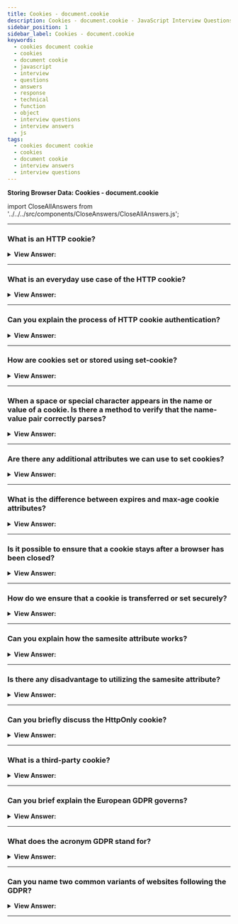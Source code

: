 ```yaml
---
title: Cookies - document.cookie
description: Cookies - document.cookie - JavaScript Interview Questions and Answers Cookies are tiny data strings saved directly in the browser. Frontend Developer Questions
sidebar_position: 1
sidebar_label: Cookies - document.cookie
keywords:
  - cookies document cookie
  - cookies
  - document cookie
  - javascript
  - interview
  - questions
  - answers
  - response
  - technical
  - function
  - object
  - interview questions
  - interview answers
  - js
tags:
  - cookies document cookie
  - cookies
  - document cookie
  - interview answers
  - interview questions
---
```


<head>
  <title>Cookies - document.cookie | JavaScript Interview Questions</title>
</head>

**Storing Browser Data: Cookies - document.cookie**

import CloseAllAnswers from '../../../src/components/CloseAnswers/CloseAllAnswers.js';

<CloseAllAnswers />

---

### What is an HTTP cookie?

<details>
  <summary><strong>View Answer:</strong></summary>
  <div>
  <div><strong>Interview Response:</strong> Cookies are tiny data strings saved directly in the browser. They are a component of the HTTP protocol, as described by RFC 6265. Cookies are often set by a web server using the Set-Cookie HTTP-header response. Then, using the Cookie HTTP-header, the browser automatically adds them to (nearly) every request to the same website domain.
    </div>
  </div>
</details>

---

### What is an everyday use case of the HTTP cookie?

<details>
  <summary><strong>View Answer:</strong></summary>
  <div>
  <div><strong>Interview Response:</strong> One of the most widespread use cases for HTTP cookies is authentication.
    </div>
  </div>
</details>

---

### Can you explain the process of HTTP cookie authentication?

<details>
  <summary><strong>View Answer:</strong></summary>
  <div>
  <div><strong>Interview Response:</strong> Yes, once a user visits a page that requires authentication. The user signs in and the server uses the Set-Cookie HTTP-header in response to set a cookie with a unique “session identifier”. Next time when the request transfers to the same domain, the browser sends the cookie over the net using the Cookie HTTP-header. So, the server knows who made the request. We can also access cookies from the browser using document.cookie property.
    </div>
  </div>
</details>

---

### How are cookies set or stored using set-cookie?

<details>
  <summary><strong>View Answer:</strong></summary>
  <div>
  <div><strong>Interview Response:</strong> The value of document.cookie comprises name=value pairs separated by a semicolon ';'. Each one is a different cookie. To find a specific cookie, we may divide document.cookie with a ';' semicolon and then look for the correct name. To do this, we may utilize either regular expressions or array functions. We can use the write operation to document.cookie. However, it is not a data property; rather, it is an accessor (getter/setter). An assignment to it receives particular consideration. A write operation executes to write to document.cookie. Cookie updates just the cookies specified and do not affect other cookies. We may create a new cookie by just calling the setter on the document. "name=value" cookie This instructs the server supplying the headers to instruct the client to save a pair of cookies.
    </div><br />
  <div><strong className="codeExample">Code Example:</strong><br /><br />

  <div></div>

```js
document.cookie = 'user=John'; // update only cookie named 'user'
alert(document.cookie); // show all cookies, not just user
```

  </div>
  </div>
</details>

---

### When a space or special character appears in the name or value of a cookie. Is there a method to verify that the name-value pair correctly parses?

<details>
  <summary><strong>View Answer:</strong></summary>
  <div>
  <div><strong>Interview Response:</strong> Technically, name and value can have any characters, and we should escape the characters using a built-in encodeURIComponent function to keep the proper formatting. We should note, there are a few limitations to using the encodeURIComponent function. The name=value pair, after encodeURIComponent, should not exceed 4KB. So, we cannot store anything huge in a cookie. The number of cookies per domain is limited to around 20+; the exact limit depends on the browser.
    </div><br />
  <div><strong className="codeExample">Code Example:</strong><br /><br />

  <div></div>

```js
// special characters (spaces), need encoding
let name = 'my name';
let value = 'John Smith';

// encodes the cookie as my%20name=John%20Smith
document.cookie = encodeURIComponent(name) + '=' + encodeURIComponent(value);

alert(document.cookie); // ...; my%20name=John%20Smith
```

  </div>
  </div>
</details>

---

### Are there any additional attributes we can use to set cookies?

<details>
  <summary><strong>View Answer:</strong></summary>
  <div>
  <div><strong>Interview Response:</strong> In addition to the name-value attributes, we have access to the expires, domain, path, and secure attributes. The expires attribute represents the date the cookie plans to expire. The cookie plans to expire when the visitor quits the browser. The domain refers to the domain of your site. This action also covers sub-domains if necessary. The path parameter specifies the location of the directory or web page that sets the cookie. Leave this box blank if you want to retrieve the cookie from any directory or page. If the security property includes the term "secure," the cookie may only be received from a secure server. If this attribute is empty, there is no such limitation. Also, an additional attribute replaces expires, which is max-age. The max-age attribute is the modern cookie expiration that uses milliseconds instead of a date.
    </div><br />
  <div><strong className="codeExample">Code Example:</strong><br /><br />

  <div></div>

```js
// Standard name/value implementation
document.cookie = 'username=John Doe';

// Detailed cookie with expires and path
document.cookie =
  'username=John Doe; expires=Thu, 18 Dec 2013 12:00:00 UTC; path=/';
```

  </div>
  </div>
</details>

---

### What is the difference between expires and max-age cookie attributes?

<details>
  <summary><strong>View Answer:</strong></summary>
  <div>
  <div><strong>Interview Response:</strong> The simple answer is that it expires and sets an expiring date when the cookie gets deleted from the document. Max-age sets the time in seconds when a browser cookie gets deleted from the document. Although Max-age is the modern implementation, We should note that Max-Age is not supported in Internet Explorer versions 6 through 8. Max-age is the recommended implementation in modern web development.
    </div>
  </div>
</details>

---

### Is it possible to ensure that a cookie stays after a browser has been closed?

<details>
  <summary><strong>View Answer:</strong></summary>
  <div>
  <div><strong>Interview Response:</strong> To let cookies survive a browser closure, we can set either the expires or max-age option. If a cookie does not have one of these options, it disappears when the browser is closed. We call these cookies “session cookies”. The cookie expiration date defines the time when the browser automatically deletes it. The date must be precisely in this format, in the GMT timezone. We can use date.toUTCString to extract it. If we set expires to a date in the past, the cookie gets deleted. Max-age is an alternative to expires and specifies the cookie’s expiration in seconds from the current moment. If set to zero or a negative value, the cookie gets deleted.
    </div><br />
  <div><strong className="codeExample">Code Example:</strong><br /><br />

  <div></div>

```js
// ** Using Expires, +1 day from now
let date = new Date(Date.now() + 86400e3);
date = date.toUTCString();
document.cookie = 'user=John; expires=' + date;

// ** Using Max-age, cookie will die in +1 hour from now
document.cookie = 'user=John; max-age=3600';

// delete cookie (let it expire right now)
document.cookie = 'user=John; max-age=0';
```

  </div>
  </div>
</details>

---

### How do we ensure that a cookie is transferred or set securely?

<details>
  <summary><strong>View Answer:</strong></summary>
  <div>
  <div><strong>Interview Response:</strong> We must do several things to ensure that a cookie is transferred and set securely. First, we must use the HTTPS protocol to secure our documents. By default, if we set a cookie at http://site.com, it also appears at https://site.com and vice versa. Cookies are domain-based; they do not distinguish between the protocols. We must take the additional step to implement the secure attribute when setting the cookie. With this option, if https://site.com sets a cookie, then it does not appear when the same site is accessed by HTTP, as http://site.com. So, if a cookie has sensitive content that we should not transfer over un-encrypted HTTP, the secure flag is the right thing.
    </div><br />
  <div><strong className="codeExample">Code Example:</strong><br /><br />

  <div></div>

```js
// assuming we are on https:// now
// set the cookie to be secure (only accessible over HTTPS)
document.cookie = 'user=John; secure';
```

  </div>
  </div>
</details>

---

### Can you explain how the samesite attribute works?

<details>
  <summary><strong>View Answer:</strong></summary>
  <div>
  <div><strong>Interview Response:</strong> The samesite property allows you to declare if your cookie should get restricted to a first-party or same-site context. The samesite attribute accepts three values, including lax, strict, and none. Cookies are not transmitted on regular cross-site sub-requests in the samesite lax mode but transfer when a user navigates within the original site. If we do not set the samesite property explicitly in recent browser versions the default sets (lax replaced none as the default value). In strict mode, cookies only transfer in a first-party context and do not transmit along with requests initiated by third-party websites (no cross-site implementations allowed). The none attribute value enables cookies to transmit in all contexts. We set samesite=none, and the cookie secure attribute must also be set (or the cookie gets blocked).
    </div><br />
  <div><strong className="codeExample">Code Example:</strong><br /><br />

  <div></div>

```js
res.cookie('3pcookie', 'value', { sameSite: 'none', secure: true });
```

  </div>
  </div>
</details>

---

### Is there any disadvantage to utilizing the samesite attribute?

<details>
  <summary><strong>View Answer:</strong></summary>
  <div>
  <div><strong>Interview Response:</strong> Yes, samesite gets ignored by browsers older than 2016-2017. So, if we rely solely on samesite to provide protection, old browsers are vulnerable. But we can use samesite together with other protection measures, like xsrf tokens, to add a layer of defense, and then, in the future, when the old browsers die out, we can drop xsrf tokens.
    </div>
  </div>
</details>

---

### Can you briefly discuss the HttpOnly cookie?

<details>
  <summary><strong>View Answer:</strong></summary>
  <div>
  <div><strong>Interview Response:</strong> HttpOnly cookies were first implemented in 2002 by Microsoft Internet Explorer developers for Internet Explorer 6 SP1. According to the Microsoft Developer Network, HttpOnly is an additional flag included in a Set-Cookie HTTP response header. When generating a cookie, using the HttpOnly flag helps mitigate the risk of client-side script accessing the protected cookie (if the browser supports it). The web-server uses the Set-Cookie header to set a cookie, and also, it may set the httpOnly option. JavaScript cannot access the values of cookies that the server response tagged with HttpOnly, and it cannot write new values to them either.
    </div><br />
  <div><strong className="codeExample">Code Example:</strong><br /><br />

  <div></div>

```csharp
C# Example: HttpCookie.HttpOnly Property

public bool HttpOnly { get; set; }
```

  </div>
  </div>
</details>

---

### What is a third-party cookie?

<details>
  <summary><strong>View Answer:</strong></summary>
  <div>
  <div><strong>Interview Response:</strong> A cookie is referred to as "third-party" if it gets placed by a domain not visited by the user. Because of their nature, Developers commonly use third-party cookies for tracking and advertising services. Because of coupling tied to the original domain, ads.com may monitor the same person across other sites if they all visit it. Because some individuals dislike third-party monitoring, browsers allow you to disable such cookies.
    </div>
  </div>
</details>

---

### Can you brief explain the European GDPR governs?

<details>
  <summary><strong>View Answer:</strong></summary>
  <div>
  <div><strong>Interview Response:</strong> There is legislation in Europe called GDPR, that enforces a set of rules for websites to respect the users’ privacy. One of these rules is to require explicit permission for tracking cookies from the user. Please note that this is only about tracking / identifying / authorizing cookies. So, if we set a cookie that saves some information but neither tracks nor identifies the user, we are free to do it. But if we are going to set a cookie with an authentication session or a tracking id, then a user must allow that.
    </div>
  </div>
</details>

---

### What does the acronym GDPR stand for?

<details>
  <summary><strong>View Answer:</strong></summary>
  <div>
  <div><strong>Interview Response:</strong> The GDPR is the acronym for General Data Protection Regulation 2016/679, a regulation in EU law on data protection and privacy in the European Union and the European Economic Area. It also addresses the transfer of personal data outside the EU and EEA areas.
    </div>
  </div>
</details>

---

### Can you name two common variants of websites following the GDPR?

<details>
  <summary><strong>View Answer:</strong></summary>
  <div>
  <div><strong>Interview Response:</strong> Websites generally have two variants of following GDPR.<br /><br />(1) If a website wants to set tracking cookies only for authenticated users. The registration form should have a checkbox like “accept the privacy policy” (that describes how cookies get used), the user must check it, and then the website is free to set auth cookies.<br /><br />(2) If a website wants to place tracking cookies for everyone. A website shows a modal “splash screen” for newcomers and requires them to agree to the cookies. Then the website can set them and let people see the content. However, this might be upsetting for first-time visitors. Nobody likes seeing such "must-click" modal splash displays instead of the content. However, GDPR necessitates an express agreement between the user and the website owner.
    </div>
  </div>
</details>

---
